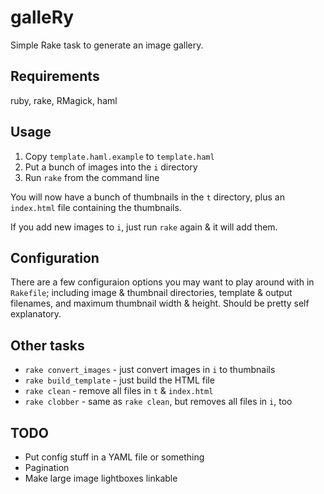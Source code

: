 # galleRy

Simple Rake task to generate an image gallery.

## Requirements
ruby, rake, RMagick, haml

## Usage

1. Copy `template.haml.example` to `template.haml`
2. Put a bunch of images into the `i` directory
3. Run `rake` from the command line

You will now have a bunch of thumbnails in the `t` directory, plus an `index.html` file containing the thumbnails.

If you add new images to `i`, just run `rake` again & it will add them.

## Configuration

There are a few configuraion options you may want to play around with in `Rakefile`; including image & thumbnail directories, template & output filenames, and maximum thumbnail width & height. Should be pretty self explanatory.

## Other tasks

- `rake convert_images` - just convert images in `i` to thumbnails
- `rake build_template` - just build the HTML file
- `rake clean` - remove all files in `t` & `index.html`
- `rake clobber` - same as `rake clean`, but removes all files in `i`, too

## TODO

- Put config stuff in a YAML file or something
- Pagination
- Make large image lightboxes linkable
